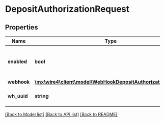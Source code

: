 # DepositAuthorizationRequest

## Properties
Name | Type | Description | Notes
------------ | ------------- | ------------- | -------------
**enabled** | **bool** | Indica sí se aplica autorización de depósitos | [optional] 
**webhook** | [**\mx\wire4\client\model\WebHookDepositAuthorizationRequest**](WebHookDepositAuthorizationRequest.md) |  | [optional] 
**wh_uuid** | **string** | Identificador del webhook. | [optional] 

[[Back to Model list]](../../README.md#documentation-for-models) [[Back to API list]](../../README.md#documentation-for-api-endpoints) [[Back to README]](../../README.md)

